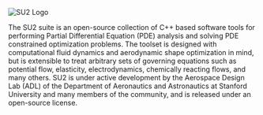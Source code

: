 ![SU2 Logo](http://su2.stanford.edu/github_wiki/logoSU2_v3.3.jpg)

The SU2 suite is an open-source collection of C++ based software tools for performing Partial Differential Equation (PDE) analysis and solving PDE constrained optimization problems. The toolset is designed with computational fluid dynamics and aerodynamic shape optimization in mind, but is extensible to treat arbitrary sets of governing equations such as potential flow, elasticity, electrodynamics, chemically reacting flows, and many others. SU2 is under active development by the Aerospace Design Lab (ADL) of the Department of Aeronautics and Astronautics at Stanford University and many members of the community, and is released under an open-source license.